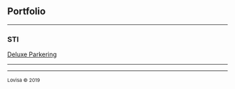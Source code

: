 ## Portfolio

---

### STI

[Deluxe Parkering](lovisa-deluxe-parkering/index.html)

---






---
<p style="font-size:11px">Lovisa &copy 2019</a></p>
